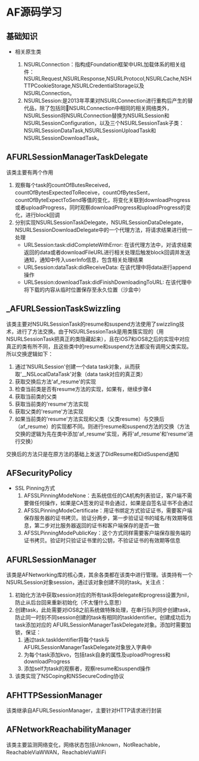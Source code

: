 # AF源码学习

## 基础知识

* 相关原生类

    1. NSURLConnection：指构成Foundation框架中URL加载体系的相关组件：NSURLRequest,NSURLResponse,NSURLProtocol,NSURLCache,NSHTTPCookieStorage,NSURLCredentialStorage以及NSURLConnection。
    1. NSURLSession:是2013年苹果对NSURLConnection进行重构后产生的替代品，除了包括同NSURLConnection中相同的相关网络类外，NSURLSession将NSURLConnection替换为NSURLSession和NSURLSessionConfiguration，以及三个NSURLSessionTask子类：NSURLSessionDataTask,NSURLSessionUploadTask和NSURLSessionDownloadTask。

## AFURLSessionManagerTaskDelegate

该类主要有两个作用

1. 观察每个task的countOfButesReceived，countOfBytesExpectedToReceive，countOfBytesSent，countOfByteExpectToSend等值的变化，将变化关联到downloadProgress或者uploadProgress，同时观察downloadProgress和uploadProgress的变化，进行block回调
2. 分别实现NSURLSessionTaskDelegate，NSURLSessionDataDelegate，NSURLSessionDownloadDelegate中的一个代理方法，将请求结果进行统一处理
   * URLSession:task:didCompleteWithError: 在该代理方法中，对请求结束返回的data或者downloadFileURL进行相关处理后触发block回调并发送通知，通知中传入userInfo信息，包含相关处理结果
   * URLSession:dataTask:didReceiveData: 在该代理中将data进行append操作
   * URLSession:downloadTask:didFinishDownloadingToURL: 在该代理中将下载的内容从临时位置保存至永久位置（沙盒中）

## \_AFURLSessionTaskSwizzling

该类主要对NSURLSessionTask的resume和suspend方法使用了swizzling技术，进行了方法交换。由于NSURLSessionTask是用类簇实现的（用NSURLSessionTask把真正的类隐藏起来），且在iOS7和iOS8之后的实现中对应真正的类有所不同，且这些类中的resume和suspend方法都没有调用父类实现。所以交换逻辑如下：

1. 通过'NSURLSession'创建一个data task对象，从而获取'__NSLocalDataTask'对象（data task对应的真正类）
2. 获取交换后方法'af_resume'的实现
3. 检查当前类是否有resume方法的实现，如果有，继续步骤4
4. 获取当前类的父类
5. 获取当前类的'resume'方法实现
6. 获取父类的'resume'方法实现
7. 如果当前类的'resume'方法实现和父类（父类resume）与交换后（af_resume）的实现都不同。则进行resume和suspend方法的交换（方法交换的逻辑为先在类中添加'af_resume'实现，再将'af_resume'和'resume'进行交换）

交换后的方法只是在原方法的基础上发送了DidResume和DidSuspend通知

## AFSecurityPolicy

* SSL Pinning方式
  	1. AFSSLPinningModeNone：去系统信任的CA机构列表验证，客户端不需要做任何操作，如果是CA签发的证书会通过，如果是自签名证书不会通过
   	2. AFSSLPinningModeCertificate：用证书绑定方式验证证书，需要客户端保存服务器的证书拷贝。验证分两步，第一步验证证书的域名/有效期等信息，第二步对比服务器返回的证书和客户端保存的是否一致
   	3. AFSSLPinningModePublicKey：这个方式同样需要客户端保存服务端的证书拷贝。验证时只验证证书里的公钥，不验证证书的有效期等信息

## AFURLSessionManager

该类是AFNetworking库的核心类，其余各类都在该类中进行管理。该类持有一个NSURLSession对象session，通过该对象创建不同的task。关注点：

1. 初始化方法中获取session对应的所有task将delegate和progress设置为nil，防止从后台回来重新初始化（不太懂什么意思）
2. 创建task，此处需要对iOS8之前系统做特殊处理，在串行队列同步创建task，防止同一时刻不同session创建的task有相同的taskIdentifier。创建成功后为task添加对应的 AFURLSessionManagerTaskDelegate对象。添加时需要加锁，保证：
   1. 通过task.taskIdentifier将每个task与AFURLSessionManagerTaskDelegate对象放入字典中
   2. 为每个task添加kvo，包括task自身的属性及uploadProgress和downloadProgress
   3. 添加self为task的观察者，观察resume和suspend操作
3. 该类实现了NSCoping和NSSecureCoding协议

## AFHTTPSessionManager

该类继承自AFURLSessionManager，主要针对HTTP请求进行封装

## AFNetworkReachabilityManager

该类主要监测网络变化，网络状态包括Unknown，NotReachable，ReachableViaWWAN，ReachableViaWiFi

